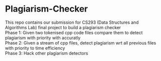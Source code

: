 # Plagiarism-Checker
This repo contains our submission for CS293 (Data Structures and Algorithms Lab) final project to build a plagiarism checker <br>
Phase 1: Given two tokenised cpp code files compare them to detect plagiarism with priority with accuratly <br>
Phase 2: Given a stream of cpp files, detect plagiarism wrt all previous files with priority to time efficiency <br>
Phase 3: Hack other plagiarism detectors
